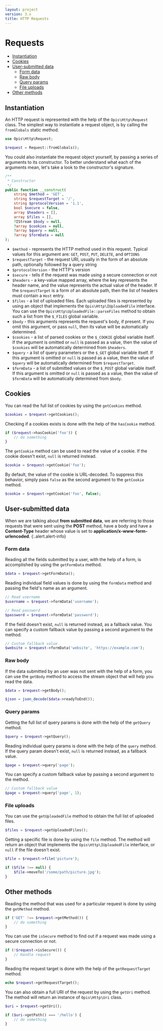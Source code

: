 ```yaml
---
layout: project
version: 3.x
title: HTTP Requests
---
```

# Requests

* [Instantiation](#instantiation)
* [Cookies](#cookies)
* [User-submitted data](#user-submitted-data)
    * [Form data](#form-data)
    * [Raw body](#raw-body)
    * [Query params](#query-params)
    * [File uploads](#file-uploads)
* [Other methods](#other-methods)

## Instantiation

An HTTP request is represented with the help of the `Opis\Http\Request` class.
The simplest way to instantiate a request object, is by calling the `fromGlobals` static method.

```php
use Opis\Http\Request;

$request = Request::fromGlobals();
```

You could also instantiate the request object yourself, by passing a series of arguments to its constructor.
To better understand what each of the arguments mean, let's take a look to the constructor's signature.

```php
/**
 * Constructor
 */
public function __construct(
    string $method = 'GET',
    string $requestTarget = '/',
    string $protocolVersion = '1.1',
    bool $secure = false,
    array $headers = [],
    array $files = [],
    ?IStream $body = null,
    ?array $cookies = null,
    ?array $query = null,
    ?array $formData = null
);
```

* `$method`  - represents the HTTP method used in this request. Typical values for this argument are: 
`GET`, `POST`, `PUT`, `DELETE`, and `OPTIONS`
* `$requestTarget` - the request URI, usually in the form of an absolute path, optionally followed by a query string
* `$protocolVersion` - the HTTP's version
* `$secure` - tells if the request was made using a secure connection or not
* `$headers` - a key-value mapped array, where the key represents the header name, and the
value represents the actual value of the header. If the `$requestTarget` is a form of an absolute path,
then the list of headers must contain a `Host` entry.
* `$files` - a list of uploaded files. Each uploaded files is represented by using an object that implements the 
`Opis\Http\IUploadedFile` interface. You can use the `Opis\Http\UploadedFile::parseFiles` method to obtain such
a list from the `$_FILES` global variable.
* `$body` - this arguments represents the request's body, if present. If you omit this argument, or pass `null`, 
then its value will be automatically determined.
* `$cookies` - a list of parsed cookies or the `$_COOKIE` global variable itself. If the argument is omitted or
`null` is passed as a value, then the value of `$cookies` will be automatically determined from `$headers`.
* `$query` - a list of query parameters or the `$_GET` global variable itself. If this argument is omitted or
`null` is passed as a value, then the value of `$query` will be automatically determined from `$requestTarget`.
* `$formData` - a list of submitted values or the `$_POST` global variable itself. If this argument is omitted or
`null` is passed as a value, then the value of `$formData` will be automatically determined from `$body`.

## Cookies

You can read the full list of cookies by using the `getCookies` method.

```php
$cookies = $request->getCookies();
```

Checking if a cookies exists is done with the help of the `hasCookie` method.

```php
if ($request->hasCookie('foo')) {
    // do something
}
```

The `getCookie` method can be used to read the value of a cookie. 
If the cookie doesn't exist, `null` is returned instead.

```php
$cookie = $request->getCookie('foo');
```

By default, the value of the cookie is URL-decoded. To suppress this behavior, simply pass `false` as the second
argument to the `getCookie` method.

```php
$cookie = $request->getCookie('foo', false);
```

## User-submitted data

When we are talking about **from submitted data**, we are referring to those requests that were sent using the **POST** 
method, have a body and have a **Content-Type** header whose value is set to **application/x-www-form-urlencoded**. 
{:.alert.alert-info}

### Form data

Reading all the fields submitted by a user, with the help of a form, is accomplished by using the `getFormData` method.

```php
$data = $request->getFormData();
```

Reading individual field values is done by using the `formData` method and passing the field's name as an argument.

```php
// Read username
$username = $request->formData('username');

// Read password
$password = $request->formData('password');
```

If the field doesn't exist, `null` is returned instead, as a fallback value. 
You can specify a custom fallback value by passing a second argument to the method.

```php
// Custom fallback value
$website = $request->formData('website', 'https://example.com');
```

### Raw body

If the data submitted by an user was not sent with the help of a form, you can use the `getBody` method to access
the stream object that will help you read the data.

```php
$data = $request->getBody();

$json = json_decode($data->readyToEnd());
```

### Query params

Getting the full list of query params is done with the help of the `getQuery` method.

```php
$query = $request->getQuery();
```

Reading individual query params is done with the help of the `query` method.
If the query param doesn't exist, `null` is returned instead, as a fallback value.

```php
$page = $request->query('page');
```

You can specify a custom fallback value by passing a second argument to the method.

```php
// Custom fallback value
$page = $request->query('page', 1);
```

### File uploads

You can use the `getUploadedFile` method to obtain the full list of uploaded files.

```php
$files = $request->getUploadedFiles();
```

Getting a specific file is done by using the `file` method. The method will return an object
that implements the `Opis\Http\IUploadedFile` interface, or `null` if the file doesn't exist.

```php
$file = $request->file('picture');

if ($file !== null) {
    $file->moveTo('/some/path/picture.jpg');
}
```

## Other methods

Reading the method that was used for a particular request is done by using the `getMethod` method.

```php
if ('GET' !== $request->getMethod()) {
    // do something
}
```

You can use the `isSecure` method to find out if a request was made using a secure connection or not.

```php
if (!$request->isSecure()) {
    // Handle request
}
```

Reading the request target is done with the help of the `getRequestTarget` method.

```php
echo $request->getRequestTarget();
```

You can also obtain a full URI of the request by using the `getUri` method.
The method will return an instance of `Opis\Http\Uri` class.

```php
$uri = $request->getUri();

if ($uri->getPath() === '/hello') {
    // do something
}
```
